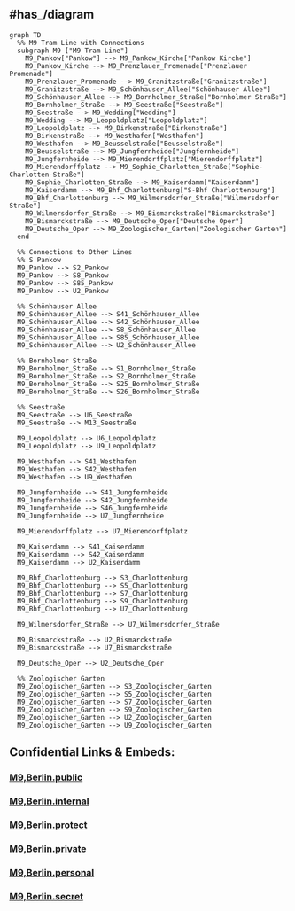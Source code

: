 
## #has_/diagram 


```mermaid
graph TD
  %% M9 Tram Line with Connections
  subgraph M9 ["M9 Tram Line"]
    M9_Pankow["Pankow"] --> M9_Pankow_Kirche["Pankow Kirche"]
    M9_Pankow_Kirche --> M9_Prenzlauer_Promenade["Prenzlauer Promenade"]
    M9_Prenzlauer_Promenade --> M9_Granitzstraße["Granitzstraße"]
    M9_Granitzstraße --> M9_Schönhauser_Allee["Schönhauser Allee"]
    M9_Schönhauser_Allee --> M9_Bornholmer_Straße["Bornholmer Straße"]
    M9_Bornholmer_Straße --> M9_Seestraße["Seestraße"]
    M9_Seestraße --> M9_Wedding["Wedding"]
    M9_Wedding --> M9_Leopoldplatz["Leopoldplatz"]
    M9_Leopoldplatz --> M9_Birkenstraße["Birkenstraße"]
    M9_Birkenstraße --> M9_Westhafen["Westhafen"]
    M9_Westhafen --> M9_Beusselstraße["Beusselstraße"]
    M9_Beusselstraße --> M9_Jungfernheide["Jungfernheide"]
    M9_Jungfernheide --> M9_Mierendorffplatz["Mierendorffplatz"]
    M9_Mierendorffplatz --> M9_Sophie_Charlotten_Straße["Sophie-Charlotten-Straße"]
    M9_Sophie_Charlotten_Straße --> M9_Kaiserdamm["Kaiserdamm"]
    M9_Kaiserdamm --> M9_Bhf_Charlottenburg["S-Bhf Charlottenburg"]
    M9_Bhf_Charlottenburg --> M9_Wilmersdorfer_Straße["Wilmersdorfer Straße"]
    M9_Wilmersdorfer_Straße --> M9_Bismarckstraße["Bismarckstraße"]
    M9_Bismarckstraße --> M9_Deutsche_Oper["Deutsche Oper"]
    M9_Deutsche_Oper --> M9_Zoologischer_Garten["Zoologischer Garten"]
  end

  %% Connections to Other Lines
  %% S Pankow
  M9_Pankow --> S2_Pankow
  M9_Pankow --> S8_Pankow
  M9_Pankow --> S85_Pankow
  M9_Pankow --> U2_Pankow

  %% Schönhauser Allee
  M9_Schönhauser_Allee --> S41_Schönhauser_Allee
  M9_Schönhauser_Allee --> S42_Schönhauser_Allee
  M9_Schönhauser_Allee --> S8_Schönhauser_Allee
  M9_Schönhauser_Allee --> S85_Schönhauser_Allee
  M9_Schönhauser_Allee --> U2_Schönhauser_Allee

  %% Bornholmer Straße
  M9_Bornholmer_Straße --> S1_Bornholmer_Straße
  M9_Bornholmer_Straße --> S2_Bornholmer_Straße
  M9_Bornholmer_Straße --> S25_Bornholmer_Straße
  M9_Bornholmer_Straße --> S26_Bornholmer_Straße

  %% Seestraße
  M9_Seestraße --> U6_Seestraße
  M9_Seestraße --> M13_Seestraße

  M9_Leopoldplatz --> U6_Leopoldplatz
  M9_Leopoldplatz --> U9_Leopoldplatz

  M9_Westhafen --> S41_Westhafen
  M9_Westhafen --> S42_Westhafen
  M9_Westhafen --> U9_Westhafen

  M9_Jungfernheide --> S41_Jungfernheide
  M9_Jungfernheide --> S42_Jungfernheide
  M9_Jungfernheide --> S46_Jungfernheide
  M9_Jungfernheide --> U7_Jungfernheide

  M9_Mierendorffplatz --> U7_Mierendorffplatz

  M9_Kaiserdamm --> S41_Kaiserdamm
  M9_Kaiserdamm --> S42_Kaiserdamm
  M9_Kaiserdamm --> U2_Kaiserdamm

  M9_Bhf_Charlottenburg --> S3_Charlottenburg
  M9_Bhf_Charlottenburg --> S5_Charlottenburg
  M9_Bhf_Charlottenburg --> S7_Charlottenburg
  M9_Bhf_Charlottenburg --> S9_Charlottenburg
  M9_Bhf_Charlottenburg --> U7_Charlottenburg

  M9_Wilmersdorfer_Straße --> U7_Wilmersdorfer_Straße

  M9_Bismarckstraße --> U2_Bismarckstraße
  M9_Bismarckstraße --> U7_Bismarckstraße

  M9_Deutsche_Oper --> U2_Deutsche_Oper

  %% Zoologischer Garten
  M9_Zoologischer_Garten --> S3_Zoologischer_Garten
  M9_Zoologischer_Garten --> S5_Zoologischer_Garten
  M9_Zoologischer_Garten --> S7_Zoologischer_Garten
  M9_Zoologischer_Garten --> S9_Zoologischer_Garten
  M9_Zoologischer_Garten --> U2_Zoologischer_Garten
  M9_Zoologischer_Garten --> U9_Zoologischer_Garten

```



## Confidential Links & Embeds: 

### [M9,Berlin.public](/_public/\Earth\Continent\Europe\Europe~Central\Germany\Germany~West\State~Berlin\cities~Berlin\cities~Berlin\Berlin-city\Tram,BerlinM9,Berlin.public.md) 

### [M9,Berlin.internal](/_internal/\Earth\Continent\Europe\Europe~Central\Germany\Germany~West\State~Berlin\cities~Berlin\cities~Berlin\Berlin-city\Tram,BerlinM9,Berlin.internal.md) 

### [M9,Berlin.protect](/_protect/\Earth\Continent\Europe\Europe~Central\Germany\Germany~West\State~Berlin\cities~Berlin\cities~Berlin\Berlin-city\Tram,BerlinM9,Berlin.protect.md) 

### [M9,Berlin.private](/_private/\Earth\Continent\Europe\Europe~Central\Germany\Germany~West\State~Berlin\cities~Berlin\cities~Berlin\Berlin-city\Tram,BerlinM9,Berlin.private.md) 

### [M9,Berlin.personal](/_personal/\Earth\Continent\Europe\Europe~Central\Germany\Germany~West\State~Berlin\cities~Berlin\cities~Berlin\Berlin-city\Tram,BerlinM9,Berlin.personal.md) 

### [M9,Berlin.secret](/_secret/\Earth\Continent\Europe\Europe~Central\Germany\Germany~West\State~Berlin\cities~Berlin\cities~Berlin\Berlin-city\Tram,BerlinM9,Berlin.secret.md)

